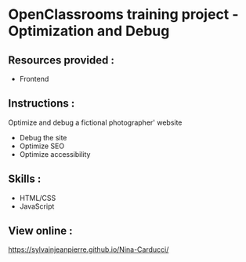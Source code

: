 # OpenClassrooms training project - Optimization and Debug

## Resources provided :
- Frontend

## Instructions :
Optimize and debug a fictional photographer' website
- Debug the site
- Optimize SEO
- Optimize accessibility

## Skills :
- HTML/CSS
- JavaScript

## View online :
https://sylvainjeanpierre.github.io/Nina-Carducci/
